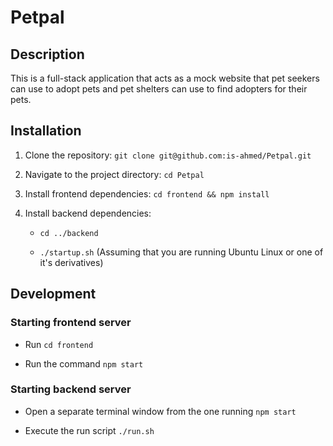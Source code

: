 # Petpal

## Description

This is a full-stack application that acts as a mock website that pet seekers can use to adopt pets and pet shelters can use to find
adopters for their pets.

## Installation

1. Clone the repository: `git clone git@github.com:is-ahmed/Petpal.git`

2. Navigate to the project directory: `cd Petpal`

3. Install frontend dependencies: `cd frontend && npm install`

4. Install backend dependencies:

    - `cd ../backend`
    
    - `./startup.sh` (Assuming that you are running Ubuntu Linux or one of it's derivatives)

## Development

### Starting frontend server

- Run `cd frontend`

- Run the command `npm start` 

### Starting backend server

- Open a separate terminal window from the one running `npm start`

- Execute the run script `./run.sh`
